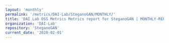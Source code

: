 ```yaml
---
layout: 'monthly'
permalink: '/metrics/DAI-Lab/SteganoGAN/MONTHLY/'
title: 'DAI Lab OSS Metrics Metrics report for SteganoGAN | MONTHLY-REPORT-2020-02-01'
organization: 'DAI-Lab'
repository: 'SteganoGAN'
current_date: '2020-02-01'
---
```


